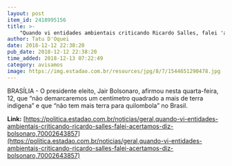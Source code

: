 ```yaml
---
layout: post
item_id: 2418995156
title: >-
    "Quando vi entidades ambientais criticando Ricardo Salles, falei 'acertamos'', diz Bolsonaro
author: Tatu D'Oquei
date: 2018-12-12 22:38:20
pub_date: 2018-12-12 22:38:20
time_added: 2018-12-13 07:22:49
category: avisamos
image: https://img.estadao.com.br/resources/jpg/8/7/1544651290478.jpg
---
```


BRASÍLIA - O presidente eleito, Jair Bolsonaro, afirmou nesta quarta-feira, 12, que “não demarcaremos um centímetro quadrado a mais de terra indígena” e que “não tem mais terra para quilombola” no Brasil.

**Link:** [https://politica.estadao.com.br/noticias/geral,quando-vi-entidades-ambientais-criticando-ricardo-salles-falei-acertamos-diz-bolsonaro,70002643857](https://politica.estadao.com.br/noticias/geral,quando-vi-entidades-ambientais-criticando-ricardo-salles-falei-acertamos-diz-bolsonaro,70002643857)

